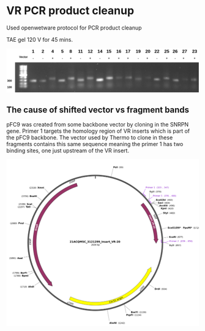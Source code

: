 # VR PCR product cleanup

Used openwetware protocol for PCR product cleanup

TAE gel 120 V for 45 mins.

![](images/VR-PCR-cleanup-8-26-21.png)

## The cause of shifted vector vs fragment bands

pFC9 was created from some backbone vector by cloning in the SNRPN
gene. Primer 1 targets the homology region of VR inserts which
is part of the pFC9 backbone. The vector used by Thermo to clone
in these fragments contains this same sequence meaning the primer 1
has two binding sites, one just upstream of the VR insert.

![](images/21ACQM5C_3121299_insert_VR-20_Map.png)

